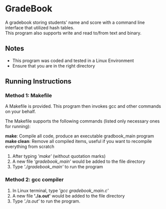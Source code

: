 # GradeBook
A gradebook storing students' name and score with a command line interface that utilized hash tables.  
This program also supports write and read to/from text and binary. 

## Notes
- This program was coded and tested in a Linux Environment <br>
- Ensure that you are in the right directory

## Running Instructions

### Method 1: Makefile
A Makefile is provided. This program then invokes gcc and other commands on your behalf.

The Makefile supports the following commands (listed only necessary ones for running):<br>

**make**: Compile all code, produce an executable gradbook_main program<br>
**make clean**: Remove all compiled items, useful if you want to recompile everything from scratch

1. After typing *'make'* (without quotation marks)
2. A new file *'gradebook_main'* would be added to the file directory
3. Type *'./gradebook_main'* to run the program

### Method 2: gcc compiler 
1. In Linux terminal, type *'gcc gradebook_main.c'*
2. A new file **'./a.out'** would be added to the file directory
3. Type *'./a.out'* to run the program. 

